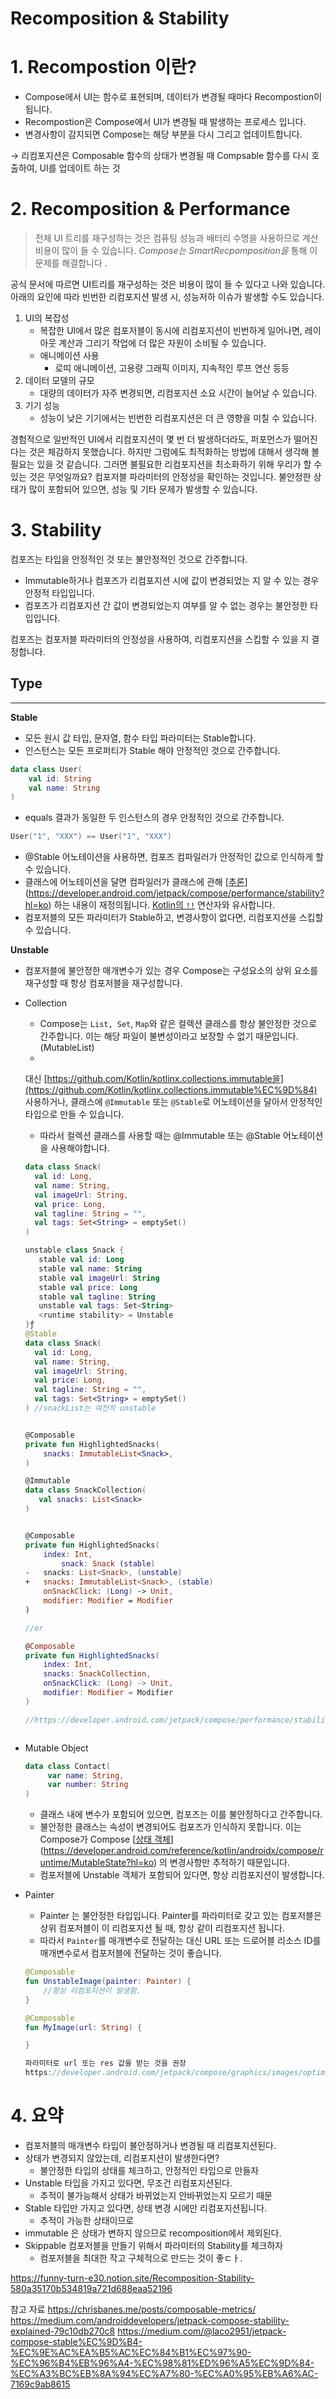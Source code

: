 # Recomposition & Stability

# 1. Recompostion 이란?

- Compose에서 UI는 함수로 표현되며, 데이터가 변경될 때마다 Recompostion이 됩니다.
- Recompostion은 Compose에서 UI가 변경될 때 발생하는 프로세스 입니다.
- 변경사항이 감지되면 Compose는 해당 부분을 다시 그리고 업데이트합니다.

→ 리컴포지션은 Composable 함수의 상태가 변경될 때 Compsable 함수를 다시 호출하여, UI를 업데이트 하는 것

# 2. Recomposition & Performance

> 전체 UI 트리를 재구성하는 것은 컴퓨팅 성능과 배터리 수명을 사용하므로 계산 비용이 많이 들 수 있습니다. *Compose는 SmartRecpomposition을* 통해 이 문제를 해결합니다 .
>

공식 문서에 따르면 UI트리를 재구성하는 것은 비용이 많이 들 수 있다고 나와 있습니다. 아래의 요인에 따라 빈번한 리컴포지션 발생 시, 성능저하 이슈가 발생할 수도 있습니다.

1. UI의 복잡성
    - 복잡한 UI에서 많은 컴포저블이 동시에 리컴포지션이 빈번하게 일어나면, 레이아웃 계산과 그리기 작업에 더 많은 자원이 소비될 수 있습니다.
    - 애니메이션 사용
        - 로띠 애니메이션, 고용량 그래픽 이미지, 지속적인 루프 연산 등등
2. 데이터 모델의 규모
    - 대량의 데이터가 자주 변경되면, 리컴포지션 소요 시간이 늘어날 수 있습니다.
3. 기기 성능
    - 성능이 낮은 기기에서는 빈번한 리컴포지션은 더 큰 영향을 미칠 수 있습니다.

경험적으로 일반적인 UI에서 리컴포지션이 몇 번 더 발생하더라도, 퍼포먼스가 떨어진다는 것은 체감하지 못했습니다. 하지만 그럼에도 최적화하는 방법에 대해서 생각해 볼 필요는 있을 것 같습니다. 그러면 불필요한
리컴포지션을 최소화하기 위해 우리가 할 수 있는 것은 무엇일까요? 컴포저블 파라미터의 안정성을 확인하는 것입니다. 불안정한 상태가 많이 포함되어 있으면, 성능 및 기타 문제가 발생할 수 있습니다.

# 3. Stability

컴포즈는 타입을 안정적인 것 또는 불안정적인 것으로 간주합니다.

- Immutable하거나 컴포즈가 리컴포지션 시에 값이 변경되었는 지 알 수 있는 경우 안정적 타입입니다.
- 컴포즈가 리컴포지션 간 값이 변경되었는지 여부를 알 수 없는 경우는 불안정한 타입입니다.

컴포즈는 컴포저블 파라미터의 안정성을 사용하여, 리컴포지션을 스킵할 수 있을 지 결정합니다.

## Type

---

**Stable**

- 모든 원시 값 타입, 문자열, 함수 타입 파라미터는 Stable합니다.
- 인스턴스는 모든 프로퍼티가 Stable 해야 안정적인 것으로 간주합니다.

```kotlin
data class User(
    val id: String
    val name: String
)
```

- equals 결과가 동일한 두 인스턴스의 경우 안정적인 것으로 간주합니다.

```kotlin
User("1", "XXX") == User("1", "XXX")
```

- @Stable 어노테이션을 사용하면, 컴포즈 컴파일러가 안정적인 값으로 인식하게 할 수 있습니다.
- 클래스에 어노테이션을 달면 컴파일러가 클래스에
  관해 [[추론](https://developer.android.com/jetpack/compose/performance/stability?hl=ko)](https://developer.android.com/jetpack/compose/performance/stability?hl=ko)
  하는 내용이 재정의됩니다. [Kotlin의 `!!`](https://kotlinlang.org/docs/null-safety.html#the-operator) 연산자와 유사합니다.
- 컴포저블의 모든 파라미터가 Stable하고, 변경사항이 없다면, 리컴포지션을 스킵할 수 있습니다.

**Unstable**

- 컴포저블에 불안정한 매개변수가 있는 경우 Compose는 구성요소의 상위 요소를 재구성할 때 항상 컴포저블을 재구성합니다.
- Collection
    - Compose는 `List, Set`, `Map`와 같은 컬렉션 클래스를 항상 불안정한 것으로 간주합니다. 이는 해당 파일이 불변성이라고 보장할 수 없기 때문입니다. (MutableList)
    -
    대신 [https://github.com/Kotlin/kotlinx.collections.immutable을](https://github.com/Kotlin/kotlinx.collections.immutable%EC%9D%84)
    사용하거나, 클래스에 `@Immutable` 또는 `@Stable`로 어노테이션을 달아서 안정적인 타입으로 만들 수 있습니다.
    - 따라서 컬렉션 클래스를 사용할 때는 @Immutable 또는 @Stable 어노테이션을 사용해야합니다.

    ```kotlin
    data class Snack(
      val id: Long,
      val name: String,
      val imageUrl: String,
      val price: Long,
      val tagline: String = "",
      val tags: Set<String> = emptySet()
    )

    unstable class Snack {
       stable val id: Long
       stable val name: String
       stable val imageUrl: String
       stable val price: Long
       stable val tagline: String
       unstable val tags: Set<String>
       <runtime stability> = Unstable
    }ƒ
    @Stable
    data class Snack(
      val id: Long,
      val name: String,
      val imageUrl: String,
      val price: Long,
      val tagline: String = "",
      val tags: Set<String> = emptySet()
    ) //snackList는 여전히 unstable


    @Composable
    private fun HighlightedSnacks(
        snacks: ImmutableList<Snack>,
    )

    @Immutable
    data class SnackCollection(
       val snacks: List<Snack>
    )


    @Composable
    private fun HighlightedSnacks(
        index: Int,
    		snack: Snack (stable)
    -   snacks: List<Snack>, (unstable)
    +   snacks: ImmutableList<Snack>, (stable)
        onSnackClick: (Long) -> Unit,
        modifier: Modifier = Modifier
    )

    //or

    @Composable
    private fun HighlightedSnacks(
        index: Int,
        snacks: SnackCollection,
        onSnackClick: (Long) -> Unit,
        modifier: Modifier = Modifier
    )

    //https://developer.android.com/jetpack/compose/performance/stability/fix?hl=ko#immutable-collections
    ```

    ```kotlin

    ```

- Mutable Object

    ```kotlin
    data class Contact(
    	 var name: String,
    	 var number: String
    )
    ```

    - 클래스 내에 변수가 포함되어 있으면, 컴포즈는 이를 불안정하다고 간주합니다.
    - 불안정한 클래스는 속성이 변경되어도 컴포즈가 인식하지 못합니다. 이는 Compose가
      Compose [[상태 객체](https://developer.android.com/reference/kotlin/androidx/compose/runtime/MutableState?hl=ko)](https://developer.android.com/reference/kotlin/androidx/compose/runtime/MutableState?hl=ko)
      의 변경사항만 추적하기 때문입니다.
    - 컴포저블에 Unstable 객체가 포함되어 있다면, 항상 리컴포지션이 발생합니다.
- Painter
    - Painter 는 불안정한 타입입니다. Painter를 파라미터로 갖고 있는 컴포저블은 상위 컴포저블이 이 리컴포지션 될 때, 항상 같이 리컴포지션 됩니다.
    - 따라서 `Painter`를 매개변수로 전달하는 대신 URL 또는 드로어블 리소스 ID를 매개변수로서 컴포저블에 전달하는 것이 좋습니다.

    ```kotlin
    @Composable
    fun UnstableImage(painter: Painter) {
    	//항상 리컴포지션이 발생함.
    }

    @Composable
    fun MyImage(url: String) {

    }

    파라미터로 url 또는 res 값을 받는 것을 권장
    https://developer.android.com/jetpack/compose/graphics/images/optimization?hl=ko#pass-url
    ```

# 4. 요약

- 컴포저블의 매개변수 타입이 불안정하거나 변경될 때 리컴포지션된다.
- 상태가 변경되지 않았는데, 리컴포지션이 발생한다면?
    - 불안정한 타입의 상태를 체크하고, 안정적인 타입으로 만들자
- Unstable 타입을 가지고 있다면, 무조건 리컴포지션된다.
    - 추적이 불가능해서 상태가 바뀌었는지 안바뀌었는지 모르기 때문
- Stable 타입만 가지고 있다면, 상태 변경 시에만 리컴포지션됩니다.
    - 추적이 가능한 상태이므로
- immutable 은 상태가 변하지 않으므로 recomposition에서 제외된다.
- Skippable 컴포저블을 만들기 위해서 파라미터의 Stability를 체크하자
    - 컴포저블을 최대한 작고 구체적으로 만드는 것이 좋ㄷㅏ.

https://funny-turn-e30.notion.site/Recomposition-Stability-580a35170b534819a721d688eaa52196

참고 자료
https://chrisbanes.me/posts/composable-metrics/
https://medium.com/androiddevelopers/jetpack-compose-stability-explained-79c10db270c8
https://medium.com/@laco2951/jetpack-compose-stable%EC%9D%B4-%EC%9E%AC%EA%B5%AC%EC%84%B1%EC%97%90-%EC%96%B4%EB%96%A4-%EC%98%81%ED%96%A5%EC%9D%84-%EC%A3%BC%EB%8A%94%EC%A7%80-%EC%A0%95%EB%A6%AC-7169c9ab8615
